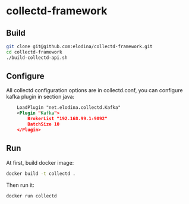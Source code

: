 # collectd-framework

## Build
```bash
git clone git@github.com:elodina/collectd-framework.git
cd collectd-framework
./build-collectd-api.sh
```

## Configure
All collectd configuration options are in collectd.conf, you can configure kafka plugin in section java:
```xml
    LoadPlugin "net.elodina.collectd.Kafka"
    <Plugin "Kafka">
        BrokerList "192.168.99.1:9092"
        BatchSize 10
    </Plugin>
```

## Run
At first, build docker image:
```bash
docker build -t collectd .
```

Then run it:
```
docker run collectd
```
